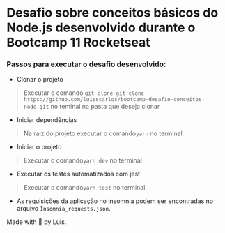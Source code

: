 # Desafio sobre conceitos básicos do Node.js desenvolvido durante o Bootcamp 11 Rocketseat

### Passos para executar o desafio desenvolvido:
-  Clonar o projeto
> Executar o comando `git clone git clone https://github.com/luisscarlos/bootcamp-desafio-conceitos-node.git` no teminal na pasta que deseja clonar

- Iniciar dependências
 > Na raiz do projeto executar o comando`yarn` no terminal

- Iniciar o projeto
> Executar o comando`yarn dev` no terminal

- Executar os testes automatizados com jest
> Executar o comando`yarn test` no terminal

-  As requisições da aplicação no insomnia podem ser encontradas no arquivo `Insomnia_requests.json`.

Made with 🚀 by Luis.
